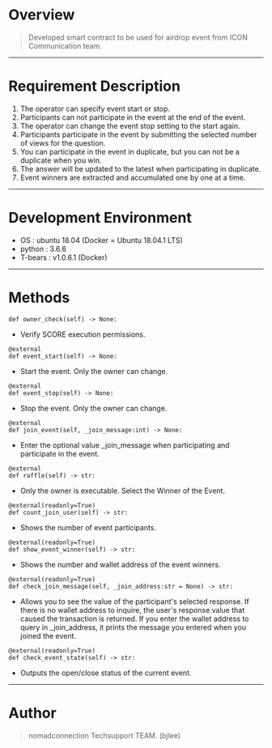# Overview
 > Developed smart contract to be used for airdrop event from ICON Communication team.
***
# Requirement Description
1. The operator can specify event start or stop.
2. Participants can not participate in the event at the end of the event.
3. The operator can change the event stop setting to the start again.
4. Participants participate in the event by submitting the selected number of views for the question.
5. You can participate in the event in duplicate, but you can not be a duplicate when you win.
6. The answer will be updated to the latest when participating in duplicate.
7. Event winners are extracted and accumulated one by one at a time.
***
# Development Environment
- OS : ubuntu 18.04 (Docker = Ubuntu 18.04.1 LTS)
- python : 3.6.6
- T-bears : v1.0.6.1 (Docker)
***
# Methods
```
def owner_check(self) -> None:
```
- Verify SCORE execution permissions.

```
@external
def event_start(self) -> None:
```
- Start the event. Only the owner can change.

```
@external
def event_stop(self) -> None:
```
- Stop the event. Only the owner can change.

```
@external
def join_event(self, _join_message:int) -> None:
```
- Enter the optional value _join_message when participating and participate in the event.

```
@external
def raffle(self) -> str:
```
- Only the owner is executable. Select the Winner of the Event.
  
```
@external(readonly=True)
def count_join_user(self) -> str:
```
- Shows the number of event participants.

```
@external(readonly=True)
def show_event_winner(self) -> str:
```
- Shows the number and wallet address of the event winners.

```
@external(readonly=True)
def check_join_message(self, _join_address:str = None) -> str:
```
- Allows you to see the value of the participant's selected response. If there is no wallet address to inquire, the user's response value that caused the transaction is returned. If you enter the wallet address to query in _join_address, it prints the message you entered when you joined the event.
  
```
@external(readonly=True)
def check_event_state(self) -> str:
```
- Outputs the open/close status of the current event.
***

# Author
> nomadconnection Techsupport TEAM. (bjlee)
